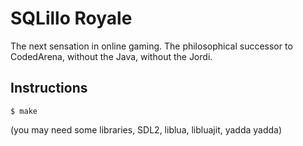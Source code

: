 # SQLillo Royale

The next sensation in online gaming. The philosophical successor to CodedArena, without the Java, without the Jordi.


## Instructions

```
$ make
```

(you may need some libraries, SDL2, liblua, libluajit, yadda yadda)
